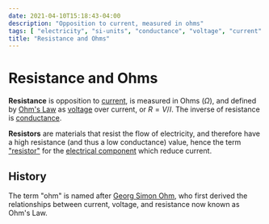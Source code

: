 ```yaml
---
date: 2021-04-10T15:18:43-04:00
description: "Opposition to current, measured in ohms"
tags: [ "electricity", "si-units", "conductance", "voltage", "current" ]
title: "Resistance and Ohms"
---
```


# Resistance and Ohms

**Resistance** is opposition to [current](current.md), is measured in Ohms ($Ω$), and defined by [Ohm's Law](ohms-law.md) as [voltage](voltage.md) over current, or $R = V/I$. The inverse of resistance is [conductance](conductance.md).

**Resistors** are materials that resist the flow of electricity, and therefore have a high resistance (and thus a low conductance) value, hence the term ["resistor"](resistors.md) for the [electrical component](electrical-components.md) which reduce current.

## History

The term "ohm" is named after [Georg Simon Ohm](https://en.wikipedia.org/wiki/Georg_Ohm), who first derived the relationships between current, voltage, and resistance now known as Ohm's Law.
